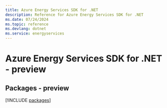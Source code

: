 ```yaml
---
title: Azure Energy Services SDK for .NET
description: Reference for Azure Energy Services SDK for .NET
ms.date: 07/24/2024
ms.topic: reference
ms.devlang: dotnet
ms.service: energyservices
---
```

# Azure Energy Services SDK for .NET - preview
## Packages - preview
[!INCLUDE [packages](energy-services-index.md)]